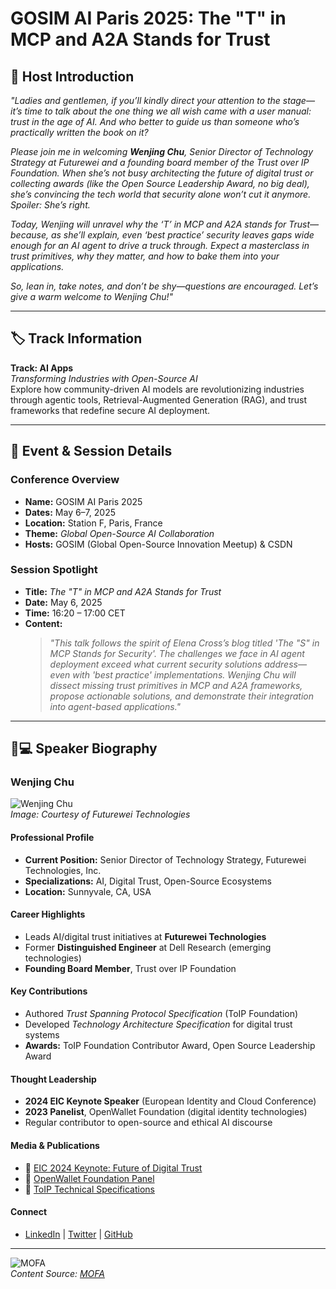 
# GOSIM AI Paris 2025: The "T" in MCP and A2A Stands for Trust

## 🎤 Host Introduction

*"Ladies and gentlemen, if you’ll kindly direct your attention to the stage—it’s time to talk about the one thing we all wish came with a user manual: *trust* in the age of AI. And who better to guide us than someone who’s practically written the book on it?*  

*Please join me in welcoming **Wenjing Chu**, Senior Director of Technology Strategy at Futurewei and a founding board member of the Trust over IP Foundation. When she’s not busy architecting the future of digital trust or collecting awards (like the Open Source Leadership Award, no big deal), she’s convincing the tech world that security alone won’t cut it anymore. Spoiler: She’s right.*  

*Today, Wenjing will unravel *why the ‘T’ in MCP and A2A stands for Trust*—because, as she’ll explain, even ‘best practice’ security leaves gaps wide enough for an AI agent to drive a truck through. Expect a masterclass in trust primitives, why they matter, and how to bake them into your applications.*  

*So, lean in, take notes, and don’t be shy—questions are encouraged. Let’s give a warm welcome to Wenjing Chu!"*  

---

## 🏷️ Track Information  
**Track: AI Apps**  
*Transforming Industries with Open-Source AI*  
Explore how community-driven AI models are revolutionizing industries through agentic tools, Retrieval-Augmented Generation (RAG), and trust frameworks that redefine secure AI deployment.

---

## 📅 Event & Session Details  

### **Conference Overview**  
- **Name:** GOSIM AI Paris 2025  
- **Dates:** May 6–7, 2025  
- **Location:** Station F, Paris, France  
- **Theme:** *Global Open-Source AI Collaboration*  
- **Hosts:** GOSIM (Global Open-Source Innovation Meetup) & CSDN  

### **Session Spotlight**  
- **Title:** *The "T" in MCP and A2A Stands for Trust*  
- **Date:** May 6, 2025  
- **Time:** 16:20 – 17:00 CET  
- **Content:**  
  > *"This talk follows the spirit of Elena Cross’s blog titled 'The "S" in MCP Stands for Security'. The challenges we face in AI agent deployment exceed what current security solutions address—even with 'best practice' implementations. Wenjing Chu will dissect missing trust primitives in MCP and A2A frameworks, propose actionable solutions, and demonstrate their integration into agent-based applications."*  

---

## 👩💻 Speaker Biography  

### **Wenjing Chu**  
![Wenjing Chu](https://via.placeholder.com/300x400?text=Wenjing+Chu)  
*Image: Courtesy of Futurewei Technologies*  

#### **Professional Profile**  
- **Current Position:** Senior Director of Technology Strategy, Futurewei Technologies, Inc.  
- **Specializations:** AI, Digital Trust, Open-Source Ecosystems  
- **Location:** Sunnyvale, CA, USA  

#### **Career Highlights**  
- Leads AI/digital trust initiatives at **Futurewei Technologies**  
- Former **Distinguished Engineer** at Dell Research (emerging technologies)  
- **Founding Board Member**, Trust over IP Foundation  

#### **Key Contributions**  
- Authored *Trust Spanning Protocol Specification* (ToIP Foundation)  
- Developed *Technology Architecture Specification* for digital trust systems  
- **Awards:** ToIP Foundation Contributor Award, Open Source Leadership Award  

#### **Thought Leadership**  
- **2024 EIC Keynote Speaker** (European Identity and Cloud Conference)  
- **2023 Panelist**, OpenWallet Foundation (digital identity technologies)  
- Regular contributor to open-source and ethical AI discourse  

#### **Media & Publications**  
- 🎤 [EIC 2024 Keynote: Future of Digital Trust](https://www.kuppingercole.com/events/eic2024/speakers/3447)  
- 💬 [OpenWallet Foundation Panel](https://www.youtube.com/watch?v=82ASCf9jii8)  
- 📜 [ToIP Technical Specifications](https://www.trustoverip.org)  

#### **Connect**  
- [LinkedIn](https://www.linkedin.com/in/wenjingchu) | [Twitter](https://twitter.com/wenjingchu) | [GitHub](https://github.com/wenjingchu)  

---

![MOFA](mofa.png)  
*Content Source: [MOFA](https://github.com/moxin-org/mofa)*  
